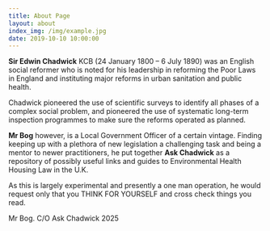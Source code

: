 ```yaml
---
title: About Page
layout: about
index_img: /img/example.jpg
date: 2019-10-10 10:00:00
---
```

**Sir Edwin Chadwick** KCB (24 January 1800 – 6 July 1890) was an English
 social reformer who is noted for his leadership in reforming the Poor Laws in England
 and instituting major reforms in urban sanitation and public health.

Chadwick pioneered the use of scientific surveys to identify all phases of a complex social problem, and pioneered the use of systematic long-term inspection programmes to make sure the reforms operated as planned.

**Mr Bog** however, is a Local Government Officer of a certain vintage.
Finding keeping up with a plethora of new legislation a challenging task and being a mentor
to newer practitioners, he put together **Ask Chadwick** as a repository of possibly
useful links and guides to Environmental Health Housing Law in the U.K.

As this is largely experimental and presently a one man operation, he would request only that you
THINK FOR YOURSELF and cross check things you read.

Mr Bog. 
C/O Ask Chadwick
2025

